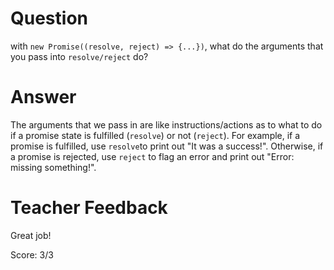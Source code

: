 # Question

with `new Promise((resolve, reject) => {...})`, what do the arguments that you pass into `resolve/reject` do?

# Answer

The arguments that we pass in are like instructions/actions as to what to do if a promise state is fulfilled (`resolve`) or not (`reject`). For example, if a promise is fulfilled, use `resolve`to print out "It was a success!". Otherwise, if a promise is rejected, use `reject` to flag an error and print out "Error: missing something!".

# Teacher Feedback

Great job! 

Score: 3/3
